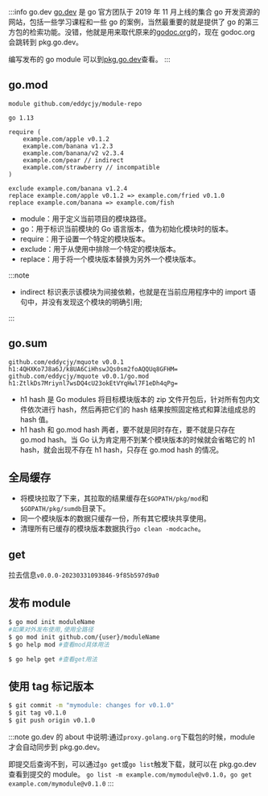 :::info go.dev
[go.dev](https://go.dev/) 是 go 官方团队于 2019 年 11 月上线的集合 go 开发资源的网站，包括一些学习课程和一些 go 的案例，当然最重要的就是提供了 go 的第三方包的检索功能。没错，他就是用来取代原来的[godoc.org](http://godoc.org)的，现在 godoc.org 会跳转到 pkg.go.dev。

编写发布的 go module 可以到[pkg.go.dev](https://pkg.go.dev/)查看。
:::

## go.mod

```log
module github.com/eddycjy/module-repo

go 1.13

require (
    example.com/apple v0.1.2
    example.com/banana v1.2.3
    example.com/banana/v2 v2.3.4
    example.com/pear // indirect
    example.com/strawberry // incompatible
)

exclude example.com/banana v1.2.4
replace example.com/apple v0.1.2 => example.com/fried v0.1.0
replace example.com/banana => example.com/fish
```

- module：用于定义当前项目的模块路径。
- go：用于标识当前模块的 Go 语言版本，值为初始化模块时的版本。
- require：用于设置一个特定的模块版本。
- exclude：用于从使用中排除一个特定的模块版本。
- replace：用于将一个模块版本替换为另外一个模块版本。

:::note

- indirect 标识表示该模块为间接依赖，也就是在当前应用程序中的 import 语句中，并没有发现这个模块的明确引用;

:::

## go.sum

```log
github.com/eddycjy/mquote v0.0.1 h1:4QHXKo7J8a6J/k8UA6CiHhswJQs0sm2foAQQUq8GFHM=
github.com/eddycjy/mquote v0.0.1/go.mod h1:ZtlkDs7Mriynl7wsDQ4cU23okEtVYqHwl7F1eDh4qPg=
```

- h1 hash 是 Go modules 将目标模块版本的 zip 文件开包后，针对所有包内文件依次进行 hash，然后再把它们的 hash 结果按照固定格式和算法组成总的 hash 值。
- h1 hash 和 go.mod hash 两者，要不就是同时存在，要不就是只存在 go.mod hash。当 Go 认为肯定用不到某个模块版本的时候就会省略它的 h1 hash，就会出现不存在 h1 hash，只存在 go.mod hash 的情况。

## 全局缓存

- 将模块拉取了下来，其拉取的结果缓存在`$GOPATH/pkg/mod`和`$GOPATH/pkg/sumdb`目录下。
- 同一个模块版本的数据只缓存一份，所有其它模块共享使用。
- 清理所有已缓存的模块版本数据执行`go clean -modcache`。

## get
拉去信息`v0.0.0-20230331093846-9f85b597d9a0`

## 发布 module

```bash
$ go mod init moduleName
#如果对外发布使用,使用全路径
$ go mod init github.com/{user}/moduleName
$ go help mod #查看mod具体用法

$ go help get #查看get用法

```

## 使用 tag 标记版本

```bash
$ git commit -m "mymodule: changes for v0.1.0"
$ git tag v0.1.0
$ git push origin v0.1.0
```

:::note
go.dev 的 about 中说明:通过`proxy.golang.org`下载包的时候，module 才会自动同步到 pkg.go.dev。

即提交后查询不到，可以通过`go get`或`go list`触发下载，就可以在 pkg.go.dev 查看到提交的 module。
`go list -m example.com/mymodule@v0.1.0`，`go get example.com/mymodule@v0.1.0`
:::
